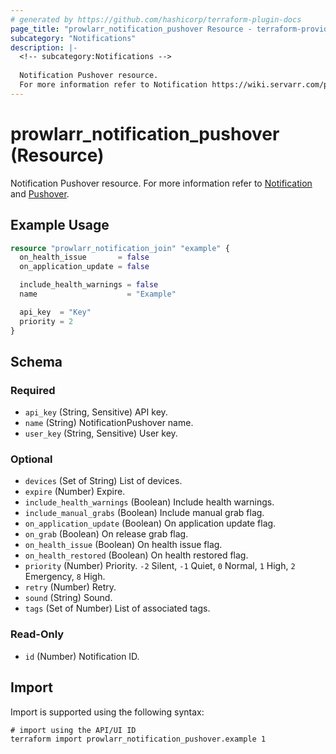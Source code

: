 ```yaml
---
# generated by https://github.com/hashicorp/terraform-plugin-docs
page_title: "prowlarr_notification_pushover Resource - terraform-provider-prowlarr"
subcategory: "Notifications"
description: |-
  <!-- subcategory:Notifications -->
  
  Notification Pushover resource.
  For more information refer to Notification https://wiki.servarr.com/prowlarr/settings#connect and Pushover https://wiki.servarr.com/prowlarr/supported#pushover.
---
```


# prowlarr_notification_pushover (Resource)

<!-- subcategory:Notifications -->
Notification Pushover resource.
For more information refer to [Notification](https://wiki.servarr.com/prowlarr/settings#connect) and [Pushover](https://wiki.servarr.com/prowlarr/supported#pushover).

## Example Usage

```terraform
resource "prowlarr_notification_join" "example" {
  on_health_issue       = false
  on_application_update = false

  include_health_warnings = false
  name                    = "Example"

  api_key  = "Key"
  priority = 2
}
```

<!-- schema generated by tfplugindocs -->
## Schema

### Required

- `api_key` (String, Sensitive) API key.
- `name` (String) NotificationPushover name.
- `user_key` (String, Sensitive) User key.

### Optional

- `devices` (Set of String) List of devices.
- `expire` (Number) Expire.
- `include_health_warnings` (Boolean) Include health warnings.
- `include_manual_grabs` (Boolean) Include manual grab flag.
- `on_application_update` (Boolean) On application update flag.
- `on_grab` (Boolean) On release grab flag.
- `on_health_issue` (Boolean) On health issue flag.
- `on_health_restored` (Boolean) On health restored flag.
- `priority` (Number) Priority. `-2` Silent, `-1` Quiet, `0` Normal, `1` High, `2` Emergency, `8` High.
- `retry` (Number) Retry.
- `sound` (String) Sound.
- `tags` (Set of Number) List of associated tags.

### Read-Only

- `id` (Number) Notification ID.

## Import

Import is supported using the following syntax:

```shell
# import using the API/UI ID
terraform import prowlarr_notification_pushover.example 1
```
